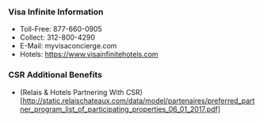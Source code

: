 ### Visa Infinite Information ###

* Toll-Free: 877-660-0905
* Collect: 312-800-4290
* E-Mail: myvisaconcierge.com
* Hotels: https://www.visainfinitehotels.com

### CSR Additional Benefits ###

* (Relais &  Hotels Partnering With CSR)[http://static.relaischateaux.com/data/model/partenaires/preferred_partner_program_list_of_participating_properties_06_01_2017.pdf]
